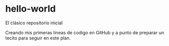 # hello-world
El clásico repositorio inicial

Creando mis primeras lineas de codigo en GitHub
y a punto de preparar un tecito para seguir en este plan.

